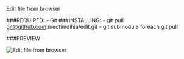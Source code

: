 Edit file from browser

###REQUIRED: 
	- Git
###INSTALLING:
	- git pull git@github.com:meotimdihia/edit.git
	- git submodule foreach git pull

###PREVIEW

![Edit file from browser](http://i.imgur.com/fyUvS.png)